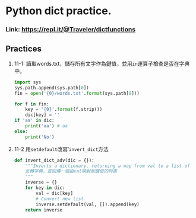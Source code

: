 # Python dict practice.
### Link: https://repl.it/@Traveler/dictfunctions

## Practices
1. 11-1: 讀取words.txt，儲存所有文字作為鍵值，並用`in`運算子檢查是否在字典中。
    ```python
    import sys
    sys.path.append(sys.path[0])
    fin = open('{0}/words.txt'.format(sys.path[0]))

    for f in fin:
        key = '{0}'.format(f.strip())
        dic[key] = ''
    if 'aa' in dic:
        print('aa') # aa
    else:
        print('No')
    ```
2. 11-2 用`setdefault`改寫‵`invert_dict`方法
    ```python
    def invert_dict_adv(dic = {}):
        """Inverts a dictionary, returning a map from val to a list of keys.
        反轉字典，並回傳一個由val映射到鍵值的列表
        """
        inverse = {}
        for key in dic:
            val = dic[key]
            # Convert new list.
            inverse.setdefault(val, []).append(key)
        return inverse
    ```
